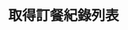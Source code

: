 # 取得訂餐紀錄列表

<!--You can use any other Markdown or XMl elements around the API endpoint reference,
for example, put API endpoints in chapters or tabs. -->
<api-endpoint openapi-path="./../openapi.yaml" endpoint="/branches/{branchId}/classes/{classId}/classTypes/{classTypesId}/orderRecords" method="GET"/>
